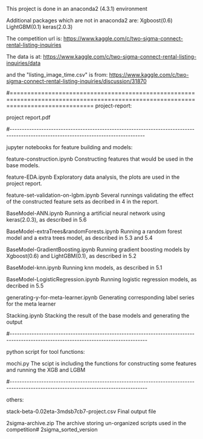 This project is done in an anaconda2 (4.3.1) environment

Additional packages which are not in anaconda2 are:
Xgboost(0.6)
LightGBM(0.1)
keras(2.0.3)

The competition url is:                    https://www.kaggle.com/c/two-sigma-connect-rental-listing-inquiries

The data is at:                            https://www.kaggle.com/c/two-sigma-connect-rental-listing-inquiries/data

and the "listing_image_time.csv" is from:  https://www.kaggle.com/c/two-sigma-connect-rental-listing-inquiries/discussion/31870

#====================================================================================================================================
project-report:

project report.pdf

#-------------------------------------------------------------------------------------------------------------------------------------

jupyter notebooks for feature building and models:

feature-construction.ipynb                Constructing features that would be used in the base models.

feature-EDA.ipynb                         Exploratory data analysis, the plots are used in the project report.

feature-set-validation-on-lgbm.ipynb      Several runnings validating the effect of the constructed feature sets as decribed in 4 in the report.

BaseModel-ANN.ipynb                       Running a artificial neural network using keras(2.0.3), as described in 5.6

BaseModel-extraTrees&randomForests.ipynb  Running a random forest model and a extra trees model, as described in 5.3 and 5.4

BaseModel-GradientBoosting.ipynb	  Running gradient boosting models by Xgboost(0.6) and LightGBM(0.1), as described in 5.2

BaseModel-knn.ipynb                       Running knn models, as described in 5.1

BaseModel-LogisticRegression.ipynb        Running logistic regression models, as decribed in 5.5

generating-y-for-meta-learner.ipynb       Generating corresponding label series for the meta learner

Stacking.ipynb                            Stacking the result of the base models and generating the output

#--------------------------------------------------------------------------------------------------------------------------------------

python script for tool functions:

mochi.py                                  The scipt is including the functions for constructing some features and running the XGB and LGBM

#--------------------------------------------------------------------------------------------------------------------------------------

others:

stack-beta-0.02eta-3mdsb7cb7-project.csv  Final output file

2sigma-archive.zip                        The archive storing un-organized scripts used in the competition# 2sigma_sorted_version

